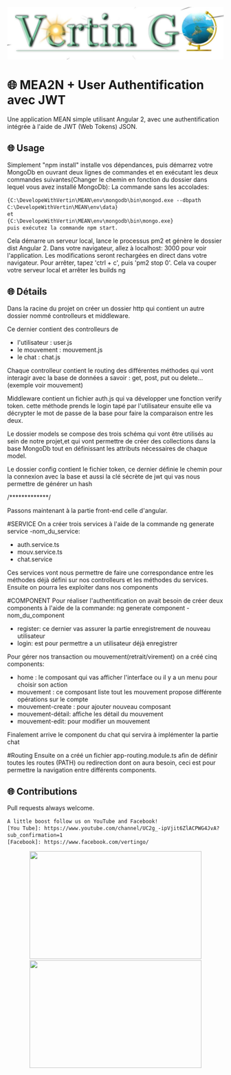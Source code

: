 ![Image](https://raw.githubusercontent.com/vertingo/Easy_Admin_YouTube_Newsletter_Firebase/master/web/assets/images/github/vertin_go_website.jpg)
# 🌐 MEA2N + User Authentification avec JWT

Une application MEAN simple utilisant Angular 2, avec une authentification intégrée à l'aide de JWT (Web Tokens) JSON.

## 🌐 Usage

 Simplement "npm install" installe vos dépendances, puis démarrez votre MongoDb en ouvrant deux lignes de commandes et en exécutant les deux commandes suivantes(Changer le chemin en fonction du dossier dans lequel vous avez installé MongoDb):
La commande sans les accolades:  

```
{C:\DevelopeWithVertin\MEAN\env\mongodb\bin\mongod.exe --dbpath C:\DevelopeWithVertin\MEAN\env\data} 
et
{C:\DevelopeWithVertin\MEAN\env\mongodb\bin\mongo.exe}
puis exécutez la commande npm start.
```

Cela démarre un serveur local, lance le processus pm2 et génère le dossier dist Angular 2.
Dans votre navigateur, allez à localhost: 3000 pour voir l'application. Les modifications seront rechargées en direct dans votre navigateur. Pour arrêter, tapez 'ctrl + c', puis 'pm2 stop 0'. Cela va couper votre serveur local et arrêter les builds ng

## 🌐 Détails

Dans la racine du projet on créer un dossier http qui contient un autre dossier nommé controlleurs et middleware.

Ce dernier contient des controlleurs de 
 + l'utilisateur : user.js 
 + le mouvement  : mouvement.js
 + le chat       : chat.js

Chaque controlleur contient le routing des différentes méthodes qui vont interagir avec la base de données a savoir : get, post, put ou delete...(exemple voir mouvement)

Middleware contient un fichier auth.js qui va développer une fonction verify token. cette méthode prends le login tapé par l'utilisateur ensuite elle va décrypter le mot de passe de la base pour faire la comparaison entre les deux. 

Le dossier models se compose des trois schéma qui vont être utilisés au sein de notre projet,et qui vont permettre de créer des collections dans la base MongoDb tout en définissant les attributs nécessaires de chaque model. 

Le dossier config contient le fichier token, ce dernier définie le chemin pour la connexion avec la base et aussi la clé sécrète de jwt qui vas nous permettre de générer un hash

/*************/

Passons maintenant à la partie front-end celle d'angular.

#SERVICE
On a créer trois services à l'aide de la commande ng generate service -nom_du_service:
- auth.service.ts  
- mouv.service.ts
- chat.service

Ces services vont nous permettre de faire une correspondance entre les méthodes déjà défini sur nos controlleurs  et les méthodes du services. Ensuite on pourra les exploiter dans nos components 

#COMPONENT
Pour réaliser l'authentification on avait besoin de créer deux components à l'aide de la commande:
ng generate component -nom_du_component

- register: ce dernier vas assurer la partie enregistrement de nouveau utilisateur
- login: est pour permettre a un utilisateur déjà enregistrer

Pour gérer nos transaction ou mouvement(retrait/virement) on a créé cinq components:
- home : le composant qui vas afficher l'interface ou il y a un menu pour choisir son action
- mouvement : ce composant liste tout les mouvement propose différente opérations sur le compte
- mouvement-create : pour ajouter nouveau composant
- mouvement-détail: affiche les détail du mouvement
- mouvement-edit: pour modifier un mouvement 

Finalement arrive le component du chat qui servira à implémenter la partie chat

#Routing
Ensuite on a créé un fichier app-routing.module.ts afin de définir toutes les routes (PATH) ou redirection dont on aura besoin, ceci est pour permettre la navigation entre différents components. 

## 🌐 Contributions

Pull requests always welcome.

```
A little boost follow us on YouTube and Facebook!
[You Tube]: https://www.youtube.com/channel/UC2g_-ipVjit6ZlACPWG4JvA?sub_confirmation=1
[Facebook]: https://www.facebook.com/vertingo/
```

<p align="center">
  <a href="https://www.youtube.com/channel/UC2g_-ipVjit6ZlACPWG4JvA?sub_confirmation=1"><img src="https://platform-media.herokuapp.com/assets/images/reseaux-sociaux/youtube2.png" width="400" height="250"/></a>
  <a href="https://www.facebook.com/vertingo/"><img src="https://platform-media.herokuapp.com/assets/images/reseaux-sociaux/rejoins_nous.png" width="400" height="250"/></a>
</p>

